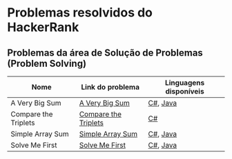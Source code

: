 # Problemas resolvidos do HackerRank

## Problemas da área de Solução de Problemas (Problem Solving)

| Nome                 | Link do problema                                                                           | Linguagens disponíveis                                                     |
|----------------------|--------------------------------------------------------------------------------------------|----------------------------------------------------------------------------|
| A Very Big Sum       | [A Very Big Sum](https://www.hackerrank.com/challenges/a-very-big-sum/problem)             | [C#](C%23/A%23Very%23Big%23Sum.cs), [Java](Java/A%20Very%20Big%20Sum.java) |
| Compare the Triplets | [Compare the Triplets](https://www.hackerrank.com/challenges/compare-the-triplets/problem) | [C#](C%23/Compare%20the%20Triplets.cs)                                     |
| Simple Array Sum     | [Simple Array Sum](https://www.hackerrank.com/challenges/simple-array-sum/problem)         | [C#](C%23/Simple%20Array%20Sum.cs), [Java](Java/Simple%20Array%20Sum.java) |
| Solve Me First       | [Solve Me First](https://www.hackerrank.com/challenges/solve-me-first/problem)             | [C#](C%23/Solve%20me%20First.cs), [Java](Solve%20Me%20First.java)          |
